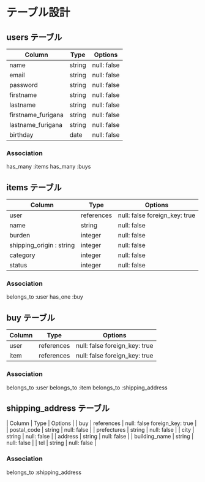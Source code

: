 # テーブル設計

## users テーブル

| Column    | Type   | Options     |
| ------    | ----   | -------     |
| name      | string | null: false |
| email     | string | null: false |
| password  | string | null: false |
| firstname | string | null: false |
| lastname  | string | null: false |
| firstname_furigana  | string | null: false |
| lastname_furigana   | string | null: false |
| birthday  | date    | null: false |


### Association
has_many :items
has_many :buys


 ## items テーブル
 
| Column                     | Type   | Options                          |
| -------------------------  | ----   | -------------------------------- |
| user                       | references | null: false foreign_key: true|
| name                       | string  | null: false |
| burden                     | integer | null: false |
| shipping_origin : string   | integer | null: false |
| category                   | integer | null: false |
| status                     | integer | null: false |

### Association
belongs_to :user
has_one :buy


## buy テーブル

| Column        | Type   | Options                              |
| ------        | ----   | -----------------------------------  |
| user          | references | null: false foreign_key: true |
| item          | references | null: false foreign_key: true |


### Association
belongs_to :user
belongs_to :item
belongs_to :shipping_address


## shipping_address テーブル
| Column        | Type   | Options                           |
| buy          | references | null: false foreign_key: true |
| postal_code   | string | null: false |
| prefectures   | string | null: false |
| city          | string | null: false |
| address       | string | null: false |
| building_name | string | null: false |
| tel           | string | null: false |

### Association
belongs_to :shipping_address